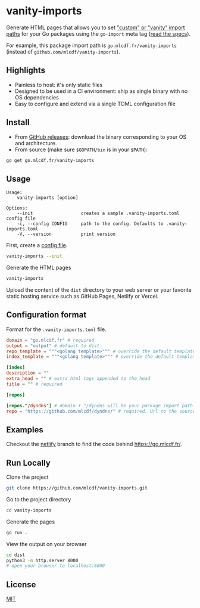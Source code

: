 
# vanity-imports

Generate HTML pages that allows you to set ["custom" or "vanity" import paths](https://golang.org/doc/go1.4#canonicalimports) for your Go packages using the `go-import` meta tag ([read the specs](https://golang.org/cmd/go/#hdr-Remote_import_paths)).

For example, this package import path is `go.mlcdf.fr/vanity-imports` (instead of `github.com/mlcdf/vanity-imports`).

## Highlights

- Painless to host: it's only static files
- Designed to be used in a CI environment: ship as single binary with no OS dependencies
- Easy to configure and extend via a single TOML configuration file

## Install

- From [GitHub releases](https://github.com/mlcdf/dyndns/releases): download the binary corresponding to your OS and architecture.
- From source (make sure `$GOPATH/bin` is in your `$PATH`):

```sh
go get go.mlcdf.fr/vanity-imports
```

## Usage

```
Usage:
    vanity-imports [option]

Options:
    --init                  creates a sample .vanity-imports.toml config file
    -c, --config CONFIG     path to the config. Defaults to .vanity-imports.toml
    -V, --version           print version
```

First, create a [config file](#configuration-format).
```sh
vanity-imports --init
```

Generate the HTML pages
```sh
vanity-imports
```

Upload the content of the `dist` directory to your web server or your favorite static hosting service such as GitHub Pages, Netlify or Vercel.

## Configuration format

Format for the `.vanity-imports.toml` file.

```toml
domain = "go.mlcdf.fr" # required
output = "output" # default to dist
repo_template = """<golang template>""" # override the default template for the repo page
index_template = """<golang template>""" # override the default template for the index page

[index]
description = ""
extra_head = "" # extra html tags appended to the head
title = "" # required

[repos]

[repos."/dyndns"] # domain + "/dyndns will be your package import path
repo = "https://github.com/mlcdf/dyndns/" # required. Url to the source repository
```

## Examples

Checkout the [netlify](https://github.com/mlcdf/vanity-imports/tree/netlify) branch to find the code behind https://go.mlcdf.fr/.

## Run Locally

Clone the project

```bash
git clone https://github.com/mlcdf/vanity-imports.git
```

Go to the project directory

```bash
cd vanity-imports
```

Generate the pages

```bash
go run .
```

View the output on your browser

```bash
cd dist
python3 -m http.server 8000
# open your browser to localhost:8000
```

## License

[MIT](https://choosealicense.com/licenses/mit/)
